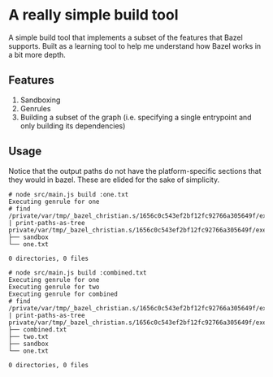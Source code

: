 # A really simple build tool

A simple build tool that implements a subset of the features that Bazel supports. Built as a learning tool to help me understand how Bazel works in a bit more depth.

## Features

1. Sandboxing
1. Genrules
1. Building a subset of the graph (i.e. specifying a single entrypoint and only building its dependencies)

## Usage

Notice that the output paths do not have the platform-specific sections that they would in bazel. These are elided for the sake of simplicity.

```
# node src/main.js build :one.txt
Executing genrule for one
# find /private/var/tmp/_bazel_christian.s/1656c0c543ef2bf12fc92766a305649f/execroot | print-paths-as-tree
private/var/tmp/_bazel_christian.s/1656c0c543ef2bf12fc92766a305649f/execroot
├── sandbox
└── one.txt

0 directories, 0 files

# node src/main.js build :combined.txt
Executing genrule for one
Executing genrule for two
Executing genrule for combined
# find /private/var/tmp/_bazel_christian.s/1656c0c543ef2bf12fc92766a305649f/execroot | print-paths-as-tree
private/var/tmp/_bazel_christian.s/1656c0c543ef2bf12fc92766a305649f/execroot
├── combined.txt
├── two.txt
├── sandbox
└── one.txt

0 directories, 0 files
```
